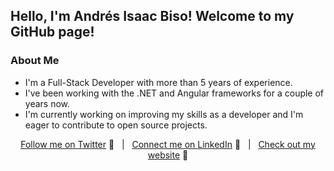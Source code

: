## Hello, I'm Andrés Isaac Biso! Welcome to my GitHub page!

### About Me
- I'm a Full-Stack Developer with more than 5 years of experience.
- I've been working with the .NET and Angular frameworks for a couple of years now.
- I'm currently working on improving my skills as a developer and I'm eager to contribute to open source projects.

<div align="middle">
 
[Follow me on Twitter][Twitter] :speech_balloon:&nbsp;&nbsp;&nbsp;|&nbsp;&nbsp;&nbsp;[Connect me on LinkedIn][LinkedIn] :necktie:&nbsp;&nbsp;&nbsp;|&nbsp;&nbsp;&nbsp;[Check out my website][Website] :link:  

</div>

<!--
Quick Link 
-->

[Twitter]:https://twitter.com/andres_biso
[LinkedIn]:https://www.linkedin.com/in/andresbiso/
[GitHub]:https://github.com/andresbiso
[Website]:https://andresbiso.netlify.app/
